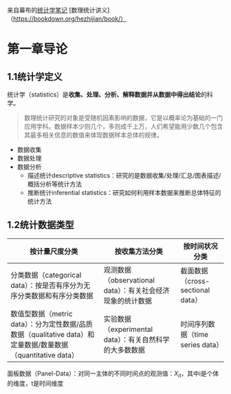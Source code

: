 来自幕布的[统计学笔记](https://mubu.com/app/edit/home/4KtxucOCfaW)
[数理统计讲义]（https://bookdown.org/hezhijian/book/）

# 第一章导论
## 1.1统计学定义
统计学（statistics）是**收集、处理、分析、解释数据并从数据中得出结论**的科学。  
>数理统计研究的对象是受随机因素影响的数据，它是以概率论为基础的一门应用学科。数据样本少则几个，多则成千上万，人们希望能用少数几个包含其最多相关信息的数值来体现数据样本总体的规律。  

- 数据收集  
- 数据处理  
- 数据分析  
  - 描述统计descriptive statistics：研究的是数据收集/处理/汇总/图表描述/概括分析等统计方法
  - 推断统计inferential statistics：研究如何利用样本数据来推断总体特征的统计方法

## 1.2统计数据类型
|按计量尺度分类|按收集方法分类|按时间状况分类|
|-----|----|-----|
|分类数据（categorical data）：按是否有序分为无序分类数据和有序分类数据|观测数据（observational data）：有关社会经济现象的统计数据|截面数据（cross-sectional data）
|数值型数据（metric data）：分为定性数据/品质数据（qualitative data）和定量数据/数量数据（quantitative data）|实验数据（experimental data）：有关自然科学的大多数数据|时间序列数据（time series data）

面板数据（Panel-Data）：对同一主体的不同时间点的观测值：$X_{it}$，其中i是个体的维度，t是时间维度  
